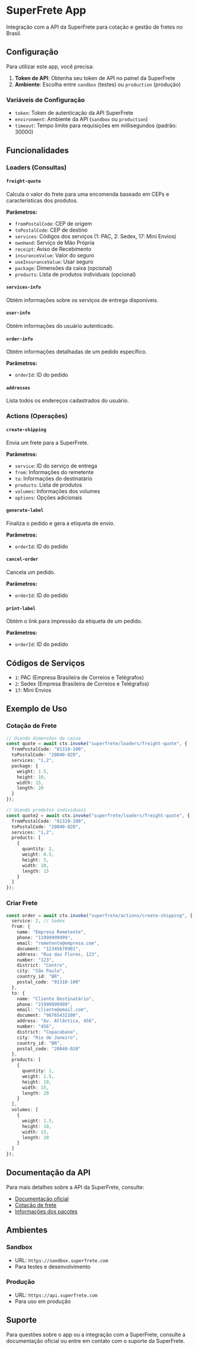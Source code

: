 # SuperFrete App

Integração com a API da SuperFrete para cotação e gestão de fretes no Brasil.

## Configuração

Para utilizar este app, você precisa:

1. **Token de API**: Obtenha seu token de API no painel da SuperFrete
2. **Ambiente**: Escolha entre `sandbox` (testes) ou `production` (produção)

### Variáveis de Configuração

- `token`: Token de autenticação da API SuperFrete
- `environment`: Ambiente da API (`sandbox` ou `production`)
- `timeout`: Tempo limite para requisições em millisegundos (padrão: 30000)

## Funcionalidades

### Loaders (Consultas)

#### `freight-quote`
Calcula o valor do frete para uma encomenda baseado em CEPs e características dos produtos.

**Parâmetros:**
- `fromPostalCode`: CEP de origem
- `toPostalCode`: CEP de destino
- `services`: Códigos dos serviços (1: PAC, 2: Sedex, 17: Mini Envios)
- `ownHand`: Serviço de Mão Própria
- `receipt`: Aviso de Recebimento
- `insuranceValue`: Valor do seguro
- `useInsuranceValue`: Usar seguro
- `package`: Dimensões da caixa (opcional)
- `products`: Lista de produtos individuais (opcional)

#### `services-info`
Obtém informações sobre os serviços de entrega disponíveis.

#### `user-info`
Obtém informações do usuário autenticado.

#### `order-info`
Obtém informações detalhadas de um pedido específico.

**Parâmetros:**
- `orderId`: ID do pedido

#### `addresses`
Lista todos os endereços cadastrados do usuário.

### Actions (Operações)

#### `create-shipping`
Envia um frete para a SuperFrete.

**Parâmetros:**
- `service`: ID do serviço de entrega
- `from`: Informações do remetente
- `to`: Informações do destinatário
- `products`: Lista de produtos
- `volumes`: Informações dos volumes
- `options`: Opções adicionais

#### `generate-label`
Finaliza o pedido e gera a etiqueta de envio.

**Parâmetros:**
- `orderId`: ID do pedido

#### `cancel-order`
Cancela um pedido.

**Parâmetros:**
- `orderId`: ID do pedido

#### `print-label`
Obtém o link para impressão da etiqueta de um pedido.

**Parâmetros:**
- `orderId`: ID do pedido

## Códigos de Serviços

- `1`: PAC (Empresa Brasileira de Correios e Telégrafos)
- `2`: Sedex (Empresa Brasileira de Correios e Telégrafos)
- `17`: Mini Envios

## Exemplo de Uso

### Cotação de Frete

```typescript
// Usando dimensões da caixa
const quote = await ctx.invoke("superfrete/loaders/freight-quote", {
  fromPostalCode: "01310-100",
  toPostalCode: "20040-020",
  services: "1,2",
  package: {
    weight: 1.5,
    height: 10,
    width: 15,
    length: 20
  }
});

// Usando produtos individuais
const quote2 = await ctx.invoke("superfrete/loaders/freight-quote", {
  fromPostalCode: "01310-100",
  toPostalCode: "20040-020",
  services: "1,2",
  products: [
    {
      quantity: 2,
      weight: 0.5,
      height: 5,
      width: 10,
      length: 15
    }
  ]
});
```

### Criar Frete

```typescript
const order = await ctx.invoke("superfrete/actions/create-shipping", {
  service: 2, // Sedex
  from: {
    name: "Empresa Remetente",
    phone: "11999999999",
    email: "remetente@empresa.com",
    document: "12345678901",
    address: "Rua das Flores, 123",
    number: "123",
    district: "Centro",
    city: "São Paulo",
    country_id: "BR",
    postal_code: "01310-100"
  },
  to: {
    name: "Cliente Destinatário",
    phone: "21999999999",
    email: "cliente@email.com",
    document: "98765432100",
    address: "Av. Atlântica, 456",
    number: "456",
    district: "Copacabana",
    city: "Rio de Janeiro",
    country_id: "BR",
    postal_code: "20040-020"
  },
  products: [
    {
      quantity: 1,
      weight: 1.5,
      height: 10,
      width: 15,
      length: 20
    }
  ],
  volumes: [
    {
      weight: 1.5,
      height: 10,
      width: 15,
      length: 20
    }
  ]
});
```

## Documentação da API

Para mais detalhes sobre a API da SuperFrete, consulte:
- [Documentação oficial](https://superfrete.readme.io/reference)
- [Cotação de frete](https://superfrete.readme.io/reference/cotacao-de-frete)
- [Informações dos pacotes](https://superfrete.readme.io/reference/informa%C3%A7%C3%B5es-dos-pacotes)

## Ambientes

### Sandbox
- URL: `https://sandbox.superfrete.com`
- Para testes e desenvolvimento

### Produção
- URL: `https://api.superfrete.com`
- Para uso em produção

## Suporte

Para questões sobre o app ou a integração com a SuperFrete, consulte a documentação oficial ou entre em contato com o suporte da SuperFrete. 